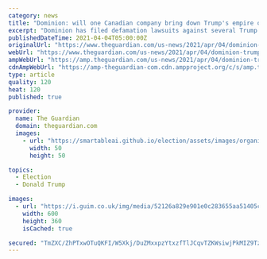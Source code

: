 ```yaml
---
category: news
title: "Dominion: will one Canadian company bring down Trump's empire of disinformation?"
excerpt: "Dominion has filed defamation lawsuits against several Trump allies for pushing election ‘radioactive falsehoods’ – could it triumph? Last modified on Sun 4 Apr 2021 02.01 EDT When Donald Trump and his allies pushed the “big lie” of voter fraud ..."
publishedDateTime: 2021-04-04T05:00:00Z
originalUrl: "https://www.theguardian.com/us-news/2021/apr/04/dominion-trump-disinformation-fox-news-sidney-powell-giuliani-mike-lindell-lawsuits"
webUrl: "https://www.theguardian.com/us-news/2021/apr/04/dominion-trump-disinformation-fox-news-sidney-powell-giuliani-mike-lindell-lawsuits"
ampWebUrl: "https://amp.theguardian.com/us-news/2021/apr/04/dominion-trump-disinformation-fox-news-sidney-powell-giuliani-mike-lindell-lawsuits"
cdnAmpWebUrl: "https://amp-theguardian-com.cdn.ampproject.org/c/s/amp.theguardian.com/us-news/2021/apr/04/dominion-trump-disinformation-fox-news-sidney-powell-giuliani-mike-lindell-lawsuits"
type: article
quality: 120
heat: 120
published: true

provider:
  name: The Guardian
  domain: theguardian.com
  images:
    - url: "https://smartableai.github.io/election/assets/images/organizations/theguardian.com-50x50.jpg"
      width: 50
      height: 50

topics:
  - Election
  - Donald Trump

images:
  - url: "https://i.guim.co.uk/img/media/52126a829e901e0c283655aa51405cf255bfb0fc/0_79_2350_1410/master/2350.jpg?width=300&quality=45&auto=format&fit=max&dpr=2&s=f64f72dd689637d64f85025eabe68e81"
    width: 600
    height: 360
    isCached: true

secured: "TmZXC/ZhPTxwOTuQKFI/W5Xkj/DuZMxxpzYtxzfTlJCqvTZKWsiwjPkMIZ9Tzk+gx7fL8M2vLt6hF93GLgmLuiJ60DY9a0sCNjfHpjAAYBUdP+DvIlZWhcub+irTN+Fxmfqj4NaFPeikI0RiqK7p4ouKDbrwnpLR6/aTOoQbOjVWMn7VTcSZR5Se0tuyo7N8mNsf82vzVH9nuK8l6NJTChpToB2jKnSHk6VCG2G5MsAo/aQidxcFKCMr/YpTeQmk2WGvp4sjBdVAme9ZWpb4Jao8ExrHPzsloOXiBJ2y6uPdOo6K9LOEfTFx4H09f7TgKLpWfU+YznNkEIi8UWL9eBcSjYc2ETn0TylVlSUWjsw=;TCxyyjkIVPhkSC/RndA1yg=="
---
```


